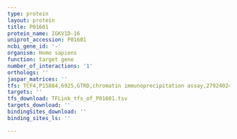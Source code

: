 ```yaml
---
type: protein
layout: protein
title: P01601
protein_name: IGKV1D-16
uniprot_accession: P01601
ncbi_gene_id: '-'
organism: Homo sapiens
function: target gene
number_of_interactions: '1'
orthologs: ''
jaspar_matrices: ''
tfs: TCF4,P15884,6925,GTRD,chromatin immunoprecipitation assay,27924024%5Buid%5D,No
targets: ''
tfs_download: TFLink_tfs_of_P01601.tsv
targets_download: ''
bindingSites_download: ''
binding_sites_ls: ''

---
```

